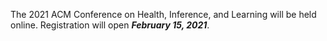 The 2021 ACM Conference on Health, Inference, and Learning will be held online. Registration will open ***February 15, 2021***.

